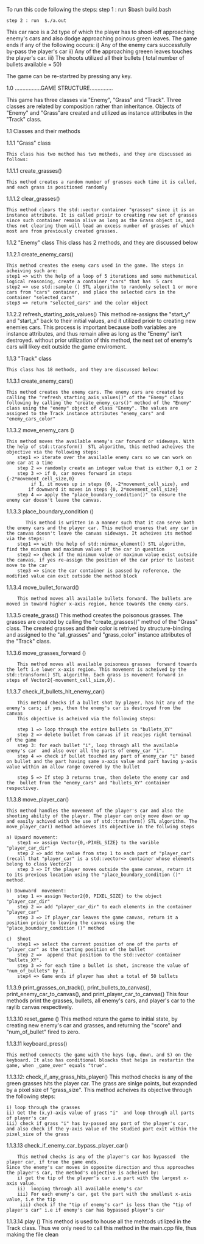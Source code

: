 

To run this code following the steps:
        step 1 :  run $bash build.bash
        
	step 2 : run  $./a.out




This car race is a 2d type of which the player has to shoot-off approaching enemy's cars and also dodge approaching poinous green leaves. The game ends if any of the following occurs:
    i)  Any of the enemy cars successfully by-pass the player's car
    ii) Any of the approaching greeen leaves touches the player's car.
    iii) The shoots utilized all their bullets ( total number of bullets available = 50)

 The game can be re-startred by pressing any key.

1.0        .................GAME STRUCTURE...............

This game has three classes via "Enemy", "Grass"  and "Track". Three classes are related by composition rather than inheritance. Objects of "Enemy"  and "Grass"are created and utilized as instance atttributes in the "Track" class.

1.1    Classes and their methods
	
1.1.1  "Grass" class 
	
	This class has two method has two methods, and they are discussed as follows:
	
1.1.1.1 create_grasses()
	
	This method creates a random number of grasses each time it is called, and each grass is positioned randomly

1.1.1.2 clear_grasses()
	
	This method clears the std::vector container "grasses" since it is an instance attribute. It is called prioir to creating new set of grasses since such container remain alive as long as the Grass object is, and thus not clearing them will lead an excess number of grasses of which most are from previously created grasses. 



1.1.2  "Enemy" class
	This class has 2 methods, and they are discussed below
	
1.1.2.1 create_enemy_cars() 
	
	This method creates the enemy cars used in the game. The steps in acheiving such are:
	step1 => with the help of a loop of 5 iterations and some mathematical logical reasoning, create a container "cars" that has  5 cars
	step2 => use std::sample () STL algorithm to randomly select 1 or more cars from "cars" container, and place the selected cars in the container "selected_cars"
	step3 => return "selected_cars" and the color object 

1.1.2.2 refresh_starting_axis_values()
	This method re-assigns the "start_y" and "start_x" back to their initial values, and it utilized prioir to creating new enemies cars. This process is important because both variables are instance attributes, and thus remain alive as long as the "Enemy" isn't destroyed. without prior utilization of this method, the next set of enemy's cars will likey exit outside the game enviroment.  



1.1.3   "Track" class

	This class has 18 methods, and they are discussed below:


1.1.3.1  create_enemy_cars()
	
	This method creates the enemy cars. The enemy cars are created by calling the "refresh_starting_axis_values()" of the "Enemy" class following by calling the "create_enemy_cars()" method of the "Enemy" class using the "enemy" object of class "Enemy". The values are assigned to the Track instance attributes "enemy_cars" and "enemy_cars_color"

1.1.3.2  move_enemy_cars () 
	
	This method moves the available enemy's car forward or sideways. With the help of std::transform()  STL algorithm, this method acheives the objective via the following steps:
		step1 => iterate over the available enemy cars so we can work on one car at a time
		step 2 => ramdomly create an integer value that is either 0,1 or 2
		step 3 => if 0, car moves forward in steps {-2*movement_cell_size,0}
			 if 1, it moves up in steps {0, -2*movement_cell_size}, and
			if downward it moves in steps {0, 2*movement_cell_size} 
		step 4 => apply the "place_boundary_condition()" to ensure the enemy car doesn't leave the canvas.


1.1.3.3    place_boundary_condition ()
	  
           This method is written in a manner such that it can serve both the enemy cars and the player car. This method ensures that any car in the canvas doesn't leave the canvas sideways. It acheives its method via the steps:
		step1 => with the help of std::minmax_element() STL algorithm, find the minimum and maximum values of the car in question
		step2 => check if the minimum value or maximum value exist outside the canvas, if yes re-assign the position of the car prior to lastest move to the car
		step3 => since the car container is passed by reference, the modified value can exit outside the method block
	
 
1.1.3.4	   move_bullet_forward()
	   
		This method moves all available bullets forward. The bullets are moved in toward higher x-axis region, hence towards the enemy cars.
 
1.1.3.5    create_grass() 
		This method creates the poisonous grasses. The grasses are created by calling the "create_grasses()"  method of the "Grass" class. The created grasses and their color is retrived by structure-binding and assigned to the "all_grasses" and "grass_color" instance attributes of the "Track" class.

1.1.3.6   move_grasses_forward ()
		
		This method moves all available poisonous grasses  forward towards the left i.e lower x-axis region. This movement is acheived by the std::transform() STL algorithm. Each grass is movement forward in steps of Vector2{-movement_cell_size,0}.

1.1.3.7  check_if_bullets_hit_enemy_car()
	
		This method checks if a bullet shot by player, has hit any of the enemy's cars; if yes, then the enemy's car is destroyed from the canvas
		This objective is acheived via the following steps:
		
		step 1 => loop through the entire bullets in "bullets_XY"
		step 2 => delete bullet from canvas if it reacjes right terminal of the game		
		step 3: for each bullet "i", loop through all the available enemy's car  and also over all the parts of enemy_car "i".
		step 4 => check if bullet touched any part of enemy_car "i" based on bullet and the part having same x-axis value and part having y-axis value within an allow range covered by the bullet

		step 5 => If step 3 returns true, then delete the enemy car and the  bullet from the "enemy_cars" and "bullets_XY" container respectivey.
		 

1.1.3.8  move_player_car() 
		
	This method handles the movement of the player's car and also the shooting ability of the player. The player can only move down or up and easily achived with the use of std::transform() STL algorithm. The move_player_car() method achieves its objective in the follwing steps
	
	a) Upward movement:
		step1 => assign Vector{0,-PIXEL_SIZE} to the varible "player_car_dir"
		step 2 => add the value from step 1 to each part of "player_car"(recall that "player_car" is a std::vector<> container whose elements belong to class Vector2)
		step 3 => If the player moves outside the game canvas, return it to its previous location using the "place_boundary_condition ()" method.
	
	b) Downward  movement: 
		step 1 => assign Vector2{0, PIXEL_SIZE} to the object "player_car_dir"
		step 2 => add "player_car_dir" to each elements in the container "player_car"
		step 3 => If player_car leaves the game canvas, return it a position prioir to leaving the canvas using the "place_boundary_condition ()" method
	
	c)  Shoot
		step1 => select the current position of one of the parts of "player_car" as the starting position of the bullet
		step 2 =>  append that position to the std::vector container "bullets_XY".
		step 3 => for each time a bullet is shot, increase the value of "num_of_bullets" by 1.
		step4 => Game ends if player has shot a total of 50 bullets
   
 	

1.1.3.9  print_grasses_on_track(), print_bullets_to_canvas(), print_enemy_car_to_canvas(), and print_player_car_to_canvas()
	This four methods print the grasses, bullets, all enemy's cars, and player's car to the raylib canvas respectively.

1.1.3.10  reset_game ()
		This method return the game to initial state, by creating new enemy's car and grasses, and returning the "score" and "num_of_bullet" fired to zero.

1.1.3.11 keyboard_press() 
	
	This method connects the game with the keys (up, down, and S) on the  keyboard. It also has conditional bloacks that helps in restartin the game, when _game_over" equals "true".  

1.1.3.12:  check_if_any_grass_hits_player()
		This method checks is any of the green grasses hits the player car. The grass are sinlge points, but exapnded by a pixel size of "grass_size". This method acheives its objective through the following steps:

	i) loop through the grasses
	ii) Get the (x,y)-axis value of grass "i"  and loop through all parts of player's car
	iii) check if grass "i" has by-passed any part of the player's car, and also check if the y-axis value of the studied part exit within the pixel_size of the grass
 		

1.1.3.13  check_if_enemy_car_bypass_player_car() 
		
		This method checks is any of the player's car has bypassed  the player car, if true the game ends. 
	Since the enemy's car moves in opposite direction and thus approaches the player's car, the method's objective is acheived by:
		i) get the tip of the player's car i.e part with the largest x-axis value.
		ii)  looping through all available enemy's car
		iii) For each enemy's car, get the part with the smallest x-axis value, i.e the tip
		 iii) check if the "tip of enemy's car" is less than the "tip of player's car" i.e if enemy's car has bypassed player's car

  	 

1.1.3.14  play () 
	 	This method is used to house all the mehtods utilized in the Track class. Thus we only need to call this method in the main.cpp file, thus making the file clean

